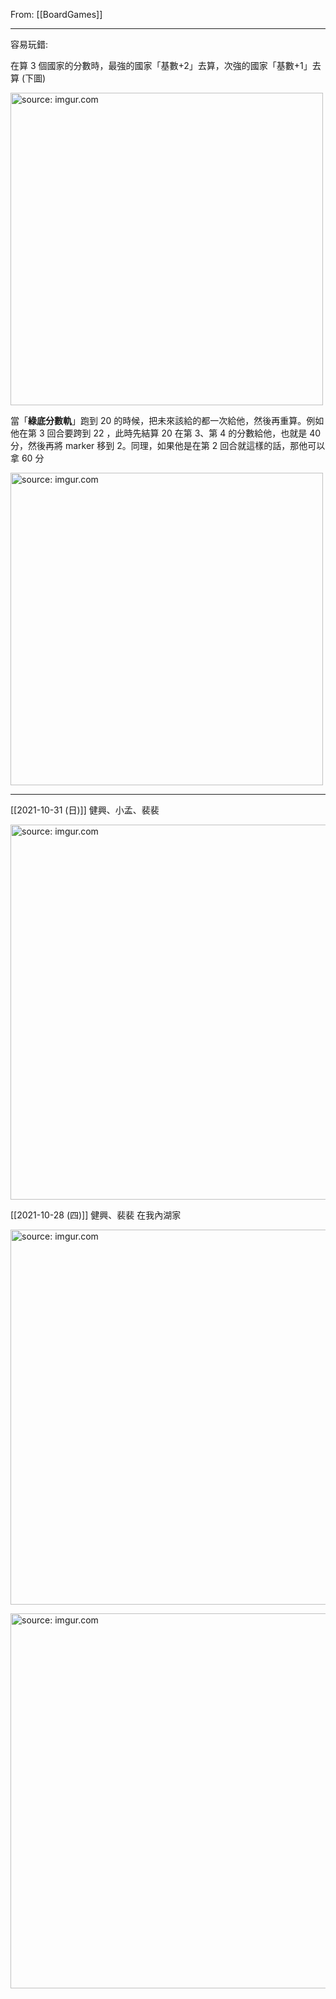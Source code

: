 From: [[BoardGames]]

---

容易玩錯:

在算 3 個國家的分數時，最強的國家「基數+2」去算，次強的國家「基數+1」去算 (下圖)

<a href="https://imgur.com/WX4QAiM"><img src="https://i.imgur.com/WX4QAiM.jpg" title="source: imgur.com" width="500px"/></a>

當「**綠底分數軌**」跑到 20 的時候，把未來該給的都一次給他，然後再重算。例如他在第 3 回合要跨到 22 ，此時先結算 20 在第 3、第 4 的分數給他，也就是 40 分，然後再將 marker 移到 2。同理，如果他是在第 2 回合就這樣的話，那他可以拿 60 分

<a href="https://imgur.com/tVL5YqK"><img src="https://i.imgur.com/tVL5YqK.jpg" title="source: imgur.com" width="500px"/></a>


---

[[2021-10-31 (日)]] 健興、小孟、裴裴

<a href="https://imgur.com/38B1PA7"><img src="https://i.imgur.com/38B1PA7.jpg" title="source: imgur.com" width="600px"/></a>

[[2021-10-28 (四)]] 健興、裴裴 在我內湖家

<a href="https://imgur.com/lGuSmUu"><img src="https://i.imgur.com/lGuSmUu.jpg" title="source: imgur.com" width="600px" /></a>

<a href="https://imgur.com/zm5eMjd"><img src="https://i.imgur.com/zm5eMjd.jpg" title="source: imgur.com" width="600px" /></a>
